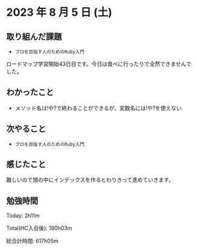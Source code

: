 # 2023 年 8 月 5 日 (土)

## 取り組んだ課題

- `プロを目指す人のためのRuby入門`

ロードマップ学習開始43日目です。今日は食べに行ったりで全然できませんでした。

## わかったこと

- メソッド名は!や?で終わることができるが、変数名には!や?を使えない

## 次やること

- `プロを目指す人のためのRuby入門`

## 感じたこと

難しいので頭の中にインデックスを作るとわりきって進めていきます。


## 勉強時間

Today: 2h11m

Total(HC入会後): 180h03m

総合計時間: 617h05m
